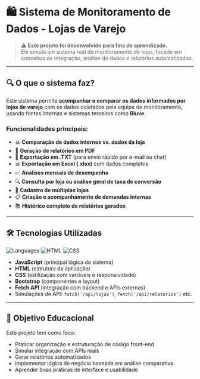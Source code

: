 # 🛍️ Sistema de Monitoramento de Dados - Lojas de Varejo

> ⚠️ **Este projeto foi desenvolvido para fins de aprendizado.**  
> Ele simula um sistema real de monitoramento de lojas, focado em conceitos de integração, análise de dados e relatórios automatizados.

---

## 🔍 O que o sistema faz?

Este sistema permite **acompanhar e comparar os dados informados por lojas de varejo** com os dados coletados pela equipe de monitoramento, usando fontes internas e sistemas terceiros como **Bluve**.

### Funcionalidades principais:

- 📊 **Comparação de dados internos vs. dados da loja**
- 🧾 **Geração de relatórios em PDF**
- 📝 **Exportação em .TXT** (para envio rápido por e-mail ou chat)
- 📊 **Exportação em Excel (.xlsx)** com dados completos
- 📈 **Análises mensais de desempenho**
- 🔍 **Consulta por loja ou análise geral de taxa de conversão**
- 🏬 **Cadastro de múltiplas lojas**
- 📋 **Criação e acompanhamento de demandas internas**
- 📚 **Histórico completo de relatórios gerados**

---

## 🛠️ Tecnologias Utilizadas

![Languages](https://img.shields.io/badge/JavaScript-74.3%25-yellow?style=flat-square)
![HTML](https://img.shields.io/badge/HTML-20.9%25-orange?style=flat-square)
![CSS](https://img.shields.io/badge/CSS-4.8%25-purple?style=flat-square)

- **JavaScript** (principal lógica do sistema)
- **HTML** (estrutura da aplicação)
- **CSS** (estilização com variáveis e responsividade)
- **Bootstrap** (componentes e layout)
- **Fetch API** (integração com backend e APIs externas)
- Simulações de API: `fetch('/api/lojas')`, `fetch('/api/relatorios')` etc.

---

## 🧪 Objetivo Educacional

Este projeto tem como foco:

- Praticar organização e estruturação de código front-end
- Simular integração com APIs reais
- Gerar relatórios automatizados
- Implementar lógica de negócio baseada em análise comparativa
- Aprender boas práticas de interface e usabilidade

